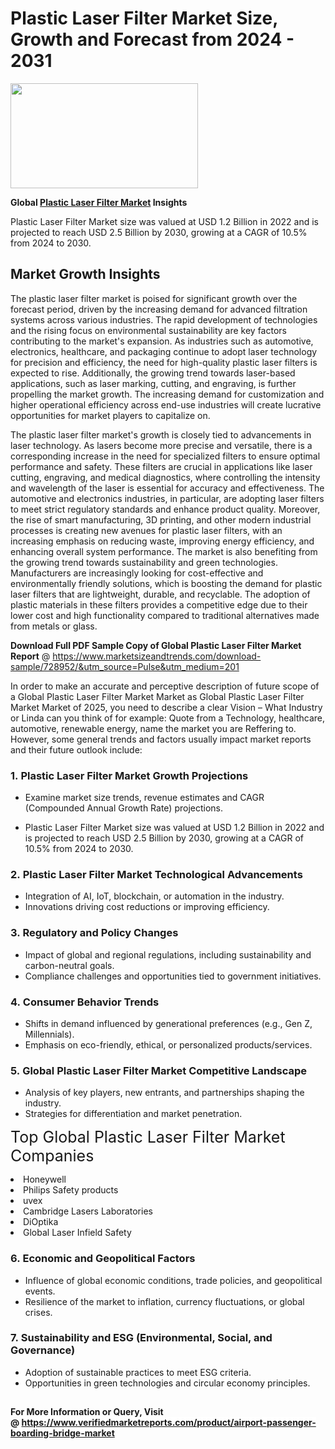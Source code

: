 <H1>Plastic Laser Filter Market Size, Growth and Forecast from 2024 - 2031</H1><img class="aligncenter size-medium wp-image-584254" src="https://thirdeyenews.in/wp-content/uploads/2024/09/Global-Market-Research-300x168.jpeg" alt="" width="300" height="168" /><p><strong>Global&nbsp;<a href="https://www.marketsizeandtrends.com/download-sample/728952/&amp;utm_source=Pulse&amp;utm_medium=201">Plastic Laser Filter Market</a> Insights</strong></p><p>Plastic Laser Filter Market size was valued at USD 1.2 Billion in 2022 and is projected to reach USD 2.5 Billion by 2030, growing at a CAGR of 10.5% from 2024 to 2030.</p><p><h2>Market Growth Insights</h2> <p>The plastic laser filter market is poised for significant growth over the forecast period, driven by the increasing demand for advanced filtration systems across various industries. The rapid development of technologies and the rising focus on environmental sustainability are key factors contributing to the market's expansion. As industries such as automotive, electronics, healthcare, and packaging continue to adopt laser technology for precision and efficiency, the need for high-quality plastic laser filters is expected to rise. Additionally, the growing trend towards laser-based applications, such as laser marking, cutting, and engraving, is further propelling the market growth. The increasing demand for customization and higher operational efficiency across end-use industries will create lucrative opportunities for market players to capitalize on. </p> <p>The plastic laser filter market's growth is closely tied to advancements in laser technology. As lasers become more precise and versatile, there is a corresponding increase in the need for specialized filters to ensure optimal performance and safety. These filters are crucial in applications like laser cutting, engraving, and medical diagnostics, where controlling the intensity and wavelength of the laser is essential for accuracy and effectiveness. The automotive and electronics industries, in particular, are adopting laser filters to meet strict regulatory standards and enhance product quality. Moreover, the rise of smart manufacturing, 3D printing, and other modern industrial processes is creating new avenues for plastic laser filters, with an increasing emphasis on reducing waste, improving energy efficiency, and enhancing overall system performance. The market is also benefiting from the growing trend towards sustainability and green technologies. Manufacturers are increasingly looking for cost-effective and environmentally friendly solutions, which is boosting the demand for plastic laser filters that are lightweight, durable, and recyclable. The adoption of plastic materials in these filters provides a competitive edge due to their lower cost and high functionality compared to traditional alternatives made from metals or glass. </p><p><span class=""><strong>Download Full PDF Sample Copy of Global Plastic Laser Filter Market Report</strong> @ <a href="https://www.marketsizeandtrends.com/download-sample/728952/&amp;utm_source=Pulse&amp;utm_medium=201" target="_blank">https://www.marketsizeandtrends.com/download-sample/728952/&amp;utm_source=Pulse&amp;utm_medium=201</a></span></p><p>In order to make an accurate and perceptive description of future scope of a Global&nbsp;Plastic Laser Filter Market Market as Global&nbsp;Plastic Laser Filter Market Market of 2025, you need to describe a clear Vision &ndash; What Industry or Linda can you think of for example: Quote from a Technology, healthcare, automotive, renewable energy, name the market you are Reffering to. However, some general trends and factors usually impact market reports and their future outlook include:</p><h3>1.&nbsp;<strong>Plastic Laser Filter Market Growth Projections</strong></h3><ul><li>Examine market size trends, revenue estimates and CAGR (Compounded Annual Growth Rate) projections.</li><li><p>Plastic Laser Filter Market size was valued at USD 1.2 Billion in 2022 and is projected to reach USD 2.5 Billion by 2030, growing at a CAGR of 10.5% from 2024 to 2030.</p></li></ul><h3>2.&nbsp;<strong>Plastic Laser Filter Market Technological Advancements</strong></h3><ul><li>Integration of AI, IoT, blockchain, or automation in the industry.</li><li>Innovations driving cost reductions or improving efficiency.</li></ul><h3>3.&nbsp;<strong>Regulatory and Policy Changes</strong></h3><ul><li>Impact of global and regional regulations, including sustainability and carbon-neutral goals.</li><li>Compliance challenges and opportunities tied to government initiatives.</li></ul><h3>4.&nbsp;<strong>Consumer Behavior Trends</strong></h3><ul><li>Shifts in demand influenced by generational preferences (e.g., Gen Z, Millennials).</li><li>Emphasis on eco-friendly, ethical, or personalized products/services.</li></ul><h3>5.&nbsp;<strong>Global Plastic Laser Filter Market Competitive Landscape</strong></h3><ul><li>Analysis of key players, new entrants, and partnerships shaping the industry.</li><li>Strategies for differentiation and market penetration.</li></ul><p data-pm-slice="1 1 []"><span style="color: inherit; font-family: inherit; font-size: 25px;">Top Global Plastic Laser Filter Market Companies</span></p><div class="" data-test-id=""><p><li>Honeywell</li><li> Philips Safety products</li><li> uvex</li><li> Cambridge Lasers Laboratories</li><li> DiOptika</li><li> Global Laser Infield Safety</li></p></div><h3>6.&nbsp;<strong>Economic and Geopolitical Factors</strong></h3><ul><li>Influence of global economic conditions, trade policies, and geopolitical events.</li><li>Resilience of the market to inflation, currency fluctuations, or global crises.</li></ul><h3>7.&nbsp;<strong>Sustainability and ESG (Environmental, Social, and Governance)</strong></h3><ul><li>Adoption of sustainable practices to meet ESG criteria.</li><li>Opportunities in green technologies and circular economy principles.</li></ul><h2><strong style="font-size: 14px;">For More Information or Query, Visit @&nbsp;</strong><a style="background-color: #ffffff; font-size: 14px;" href="https://www.marketsizeandtrends.com/report/plastic-laser-filter-market/" target="_blank">https://www.verifiedmarketreports.com/product/airport-passenger-boarding-bridge-market</a></h2>
